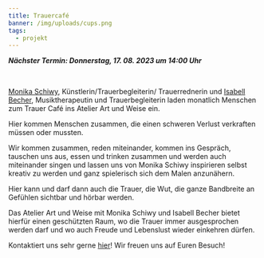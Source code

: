```yaml
---
title: Trauercafé
banner: /img/uploads/cups.png
tags:
  - projekt
---
```

***N﻿ächster Termin: Donnerstag, 17. 08. 2023 um 14:00 Uhr***

<br>

[Monika Schiwy](http://www.monika-schiwy.de), Künstlerin/Trauerbegleiterin/ Trauerrednerin und [Isabell Becher](isabell-becher.com), Musiktherapeutin und Trauerbegleiterin laden monatlich Menschen zum Trauer Café ins Atelier Art und Weise ein.

Hier kommen Menschen zusammen, die einen schweren Verlust verkraften müssen oder mussten. 

Wir kommen zusammen, reden miteinander, kommen ins Gespräch, tauschen uns aus, essen und trinken zusammen und werden auch miteinander singen und lassen uns von Monika Schiwy inspirieren selbst kreativ zu werden und ganz spielerisch sich dem Malen anzunähern.

Hier kann und darf dann auch die Trauer, die Wut, die ganze Bandbreite an Gefühlen sichtbar und hörbar werden.

Das Atelier Art und Weise mit Monika Schiwy und Isabell Becher bietet hierfür einen geschützten Raum, wo die Trauer immer ausgesprochen werden darf und wo auch Freude und Lebenslust wieder einkehren dürfen.

Kontaktiert uns sehr gerne [hier](/index.html#index-contact)! Wir freuen uns auf Euren Besuch!